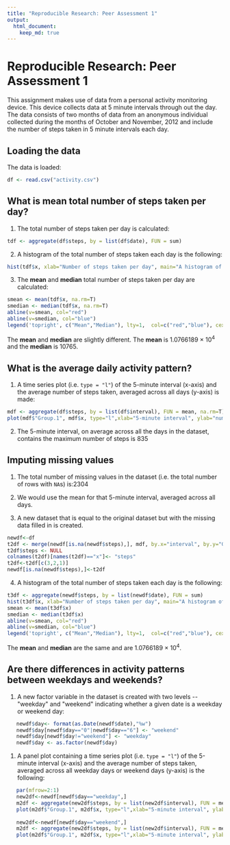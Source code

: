 ```yaml
---
title: "Reproducible Research: Peer Assessment 1"
output: 
  html_document:
    keep_md: true
---
```

# Reproducible Research: Peer Assessment 1

This assignment makes use of data from a personal activity monitoring device. This device collects data at 5 minute intervals through out the day. The data consists of two months of data from an anonymous individual collected during the months of October and November, 2012 and include the number of steps taken in 5 minute intervals each day.

## Loading the data

The data is loaded:
```r
df <- read.csv("activity.csv")
```


## What is mean total number of steps taken per day?

1. The total number of steps taken per day is calculated:
```r
tdf <- aggregate(df$steps, by = list(df$date), FUN = sum)
```

2. A histogram of the total number of steps taken each day is the following:
```r
hist(tdf$x, xlab="Number of steps taken per day", main="A histogram of the total number of steps taken each day")
```

3. The **mean** and **median** total number of steps taken per day are calculated:
```r
smean <- mean(tdf$x, na.rm=T)
smedian <- median(tdf$x, na.rm=T)
abline(v=smean, col="red")
abline(v=smedian, col="blue")
legend('topright', c("Mean","Median"), lty=1,  col=c("red","blue"), cex=0.8 )
```

The **mean** and **median** are slightly different. The **mean** is 1.0766189 &times; 10<sup>4</sup> and the **median** is 10765.

## What is the average daily activity pattern?

1. A time series plot (i.e. `type = "l"`) of the 5-minute interval (x-axis) and the average number of steps taken, averaged across all days (y-axis) is made:
```r
mdf <- aggregate(df$steps, by = list(df$interval), FUN = mean, na.rm=T)
plot(mdf$"Group.1", mdf$x, type="l",xlab="5-minute interval", ylab="number of steps taken, averaged across all days", main="A time series plot")
```

2. The 5-minute interval, on average across all the days in the dataset, contains the maximum number of steps is 835

## Imputing missing values

1. The total number of missing values in the dataset (i.e. the total number of rows with `NA`s) is:2304

2. We would use the mean for that 5-minute interval,  averaged across all days.

3. A new dataset that is equal to the original dataset but with the missing data filled in is created.
```r
newdf<-df
t2df <- merge(newdf[is.na(newdf$steps),], mdf, by.x="interval", by.y="Group.1")
t2df$steps <- NULL
colnames(t2df)[names(t2df)=="x"]<- "steps"
t2df<-t2df[c(3,2,1)]
newdf[is.na(newdf$steps),]<-t2df
```

4. A histogram of the total number of steps taken each day is the following:
```r
t3df <- aggregate(newdf$steps, by = list(newdf$date), FUN = sum)
hist(t3df$x, xlab="Number of steps taken per day", main="A histogram of the total number of steps taken each day")
smean <- mean(t3df$x)
smedian <- median(t3df$x)
abline(v=smean, col="red")
abline(v=smedian, col="blue")
legend('topright', c("Mean","Median"), lty=1,  col=c("red","blue"), cex=0.8 )
```

The **mean** and **median** are the same and are 1.0766189 &times; 10<sup>4</sup>.

## Are there differences in activity patterns between weekdays and weekends?

1. A new factor variable in the dataset is created with two levels -- "weekday" and "weekend" indicating whether a given date is a weekday or weekend day:
```r
   newdf$day<- format(as.Date(newdf$date),"%w")
   newdf$day[newdf$day=="0"|newdf$day=="6"] <- "weekend"
   newdf$day[newdf$day!="weekend"] <- "weekday"
   newdf$day <- as.factor(newdf$day)
```

1. A panel plot containing a time series plot (i.e. `type = "l"`) of the 5-minute interval (x-axis) and the average number of steps taken, averaged across all weekday days or weekend days (y-axis) is the following:
```r
   par(mfrow=2:1)
   new2df<-newdf[newdf$day=="weekday",]
   m2df <- aggregate(new2df$steps, by = list(new2df$interval), FUN = mean)
   plot(m2df$"Group.1", m2df$x, type="l",xlab="5-minute interval", ylab="number of steps", main="Weekday")
   
   new2df<-newdf[newdf$day=="weekend",]
   m2df <- aggregate(new2df$steps, by = list(new2df$interval), FUN = mean)
   plot(m2df$"Group.1", m2df$x, type="l",xlab="5-minute interval", ylab="number of steps", main="Weekend")
```
